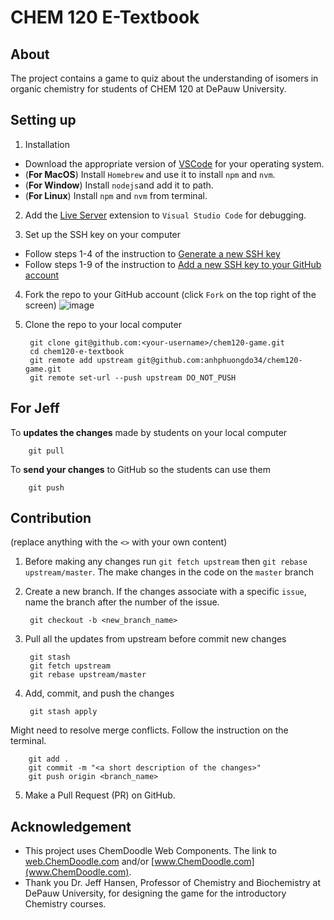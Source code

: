 # CHEM 120 E-Textbook

## About
The project contains a game to quiz about the understanding of isomers in organic chemistry for students of CHEM 120 at DePauw University.

## Setting up
1. Installation
  + Download the appropriate version of [VSCode](https://code.visualstudio.com/download) for your operating system.
  + (**For MacOS**) Install `Homebrew` and use it to install `npm` and `nvm`.
  + (**For Window**) Install `nodejs`and add it to path.
  + (**For Linux**) Install `npm` and `nvm` from terminal.
  
2. Add the [Live Server](https://marketplace.visualstudio.com/items?itemName=ritwickdey.LiveServer) extension to `Visual Studio Code` for debugging.

3. Set up the SSH key on your computer
  
  - Follow steps 1-4 of the instruction to [Generate a new SSH key](https://docs.github.com/en/authentication/connecting-to-github-with-ssh/generating-a-new-ssh-key-and-adding-it-to-the-ssh-agent#generating-a-new-ssh-key)
  - Follow steps 1-9 of the instruction to [Add a new SSH key to your GitHub account](https://docs.github.com/en/authentication/connecting-to-github-with-ssh/generating-a-new-ssh-key-and-adding-it-to-the-ssh-agent#generating-a-new-ssh-key)

4. Fork the repo to your GitHub account (click `Fork` on the top right of the screen)
![image](https://user-images.githubusercontent.com/71036845/205376704-712cf395-3bbf-497c-abca-05d0e5137dda.png)

5. Clone the repo to your local computer

        git clone git@github.com:<your-username>/chem120-game.git
        cd chem120-e-textbook
        git remote add upstream git@github.com:anhphuongdo34/chem120-game.git
        git remote set-url --push upstream DO_NOT_PUSH
        
## For Jeff
To **updates the changes** made by students on your local computer

        git pull
        
To **send your changes** to GitHub so the students can use them

        git push


## Contribution
(replace anything with the `<>` with your own content)

1. Before making any changes run `git fetch upstream` then `git rebase upstream/master`. The make changes in the code on the `master` branch

2. Create a new branch. If the changes associate with a specific `issue`, name the branch after the number of the issue.

        git checkout -b <new_branch_name>

3. Pull all the updates from upstream before commit new changes

        git stash
        git fetch upstream
        git rebase upstream/master

4. Add, commit, and push the changes

        git stash apply
        
Might need to resolve merge conflicts. Follow the instruction on the terminal.

        git add .
        git commit -m "<a short description of the changes>"
        git push origin <branch_name>

5. Make a Pull Request (PR) on GitHub.

## Acknowledgement
- This project uses ChemDoodle Web Components. The link to [web.ChemDoodle.com](web.ChemDoodle.com) and/or [www.ChemDoodle.com](www.ChemDoodle.com).
- Thank you Dr. Jeff Hansen, Professor of Chemistry and Biochemistry at DePauw University, for designing the game for the introductory Chemistry courses.
